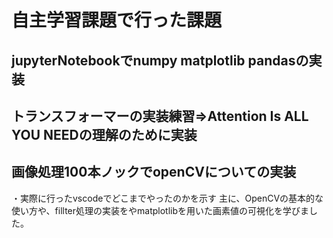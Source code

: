 # 自主学習課題で行った課題　

## jupyterNotebookでnumpy matplotlib pandasの実装

## トランスフォーマーの実装練習⇒Attention Is ALL YOU NEEDの理解のために実装


## 画像処理100本ノックでopenCVについての実装
・実際に行ったvscodeでどこまでやったのかを示す
主に、OpenCVの基本的な使い方や、fillter処理の実装をやmatplotlibを用いた画素値の可視化を学びました。
